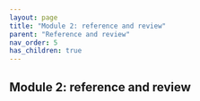 ```yaml
---
layout: page
title: "Module 2: reference and review"
parent: "Reference and review"
nav_order: 5
has_children: true
---
```




## Module 2: reference and review